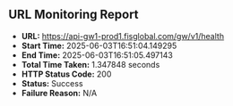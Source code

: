 ## URL Monitoring Report

- **URL:** https://api-gw1-prod1.fisglobal.com/gw/v1/health
- **Start Time:** 2025-06-03T16:51:04.149295
- **End Time:** 2025-06-03T16:51:05.497143
- **Total Time Taken:** 1.347848 seconds
- **HTTP Status Code:** 200
- **Status:** Success
- **Failure Reason:** N/A
